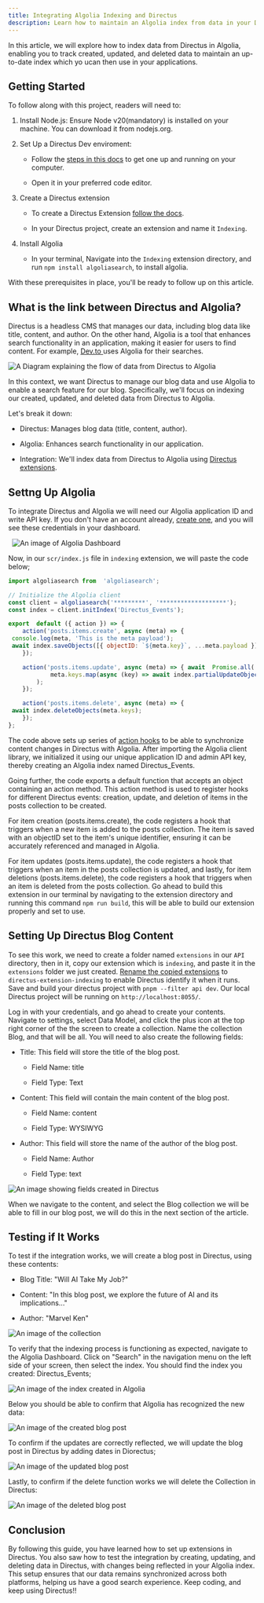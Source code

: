 ```yaml
---
title: Integrating Algolia Indexing and Directus
description: Learn how to maintain an Algolia index from data in your Directus project by building Hook extensions and Flows.
---
```


In this article, we will explore how to index data from Directus in Algolia, enabling you to track created, updated, and deleted data to maintain an up-to-date index which yo ucan then use in your applications.

## Getting Started

To follow along with this project, readers will need to:

1.  Install Node.js: Ensure Node v20(mandatory) is installed on your machine. You can download it from nodejs.org.

2.  Set Up a Directus Dev enviroment:

    -   Follow the [steps in this docs](https://docs.directus.io/contributing/running-locally.html) to get one up and running on your computer.

    -   Open it in your preferred code editor.

3.  Create a Directus extension

    -   To create a Directus Extension [follow the docs](https://docs.directus.io/extensions/creating-extensions.html).

    -   In your Directus project, create an extension and name it `Indexing`.

4.  Install Algolia

    -   In your terminal, Navigate into the `Indexing` extension directory, and run `npm install algoliasearch`, to install algolia.

With these prerequisites in place, you'll be ready to follow up on this article.

What is the link between Directus and Algolia?
----------------------------------------------

Directus is a headless CMS that manages our data, including blog data like title, content, and author. On the other hand, Algolia is a tool that enhances search functionality in an application, making it easier for users to find content. For example, [Dev.to ](http://dev.to)uses Algolia for their searches.

![A Diagram explaining the flow of data from Directus to Algolia](https://lh7-us.googleusercontent.com/docsz/AD_4nXcF1_wSEzJ-vh_tvsavp_qp4hrA9vXadf6KDsZPKa1qFQB82Exl2xopUhl9AS1coxdzbkJVu3-JtNNnnSk4F_w7pxaZfCniNghKHdXDE901Q4Spu-VoOo7SHI3gsyZ7XKSWPk1OME0Xwwn3_kqN7uv5dMwN?key=Ph15yUkN_4DIsNV-CkzKUw)

In this context, we want Directus to manage our blog data and use Algolia to enable a search feature for our blog. Specifically, we'll focus on indexing our created, updated, and deleted data from Directus to Algolia. 

Let's break it down:

-   Directus: Manages blog data (title, content, author).

-   Algolia: Enhances search functionality in our application.

-   Integration: We'll index data from Directus to Algolia using [Directus extensions](https://docs.directus.io/extensions/creating-extensions.html).

Settng Up Algolia
----------------

To integrate Directus and Algolia we will need our Algolia application ID and write API key. If you don't have an account already, [create one](https://www.algolia.com/users/sign_up), and you will see these credentials in your dashboard.  

  ![An image of Algolia Dashboard](https://lh7-us.googleusercontent.com/docsz/AD_4nXeSmoCJEeIFzZVdi80jhOgarVfK5eErrVHLdgIm8wnN_aUj-zkYRsiXylMUSz7Iz0A0gRdpQNqDtcH8qM4u-VLsVKE2-H72-NlP5zmkGzFLekZkCN3iguXvRkB_2b7IswuIFCsuPV35wRByUjJR0jGdEVQc?key=Ph15yUkN_4DIsNV-CkzKUw)

Now, in our `scr/index.js` file in `indexing` extension, we will paste the code below;

```js
import algoliasearch from  'algoliasearch';

// Initialize the Algolia client
const client = algoliasearch('*********', '*******************');
const index = client.initIndex('Directus_Events');

export  default ({ action }) => {
    action('posts.items.create', async (meta) => {
 console.log(meta, 'This is the meta payload');
 await index.saveObjects([{ objectID: `${meta.key}`, ...meta.payload }]);
    });

    action('posts.items.update', async (meta) => { await  Promise.all(
            meta.keys.map(async (key) => await index.partialUpdateObjects([{ objectID: `${key}`, ...meta.payload }])),
        );
    });

    action('posts.items.delete', async (meta) => {
 await index.deleteObjects(meta.keys);
    });
};
```

The code above sets up series of [action hooks](https://docs.directus.io/extensions/hooks.html#action) to be able to synchronize content changes in Directus with Algolia. After importing the Algolia client library, we initialized it using our unique application ID and admin API key, thereby creating an Algolia index named Directus_Events.

Going further, the code exports a default function that accepts an object containing an action method. This action method is used to register hooks for different Directus events: creation, update, and deletion of items in the posts collection to be created.

For item creation (posts.items.create), the code registers a hook that triggers when a new item is added to the posts collection. The item is saved with an objectID set to the item's unique identifier, ensuring it can be accurately referenced and managed in Algolia.

For item updates (posts.items.update), the code registers a hook that triggers when an item in the posts collection is updated, and lastly, for item deletions (posts.items.delete), the code registers a hook that triggers when an item is deleted from the posts collection. Go ahead to build this extension in our terminal by navigating to the extension directory and running this command `npm run build`, this will be able to build our extension properly and set to use.

Setting Up Directus Blog Content
--------------------------------

To see this work, we need to create a folder named `extensions` in our `API` directory, then in it, copy our extension which is `indexing`, and paste it in the `extensions` folder we just created. [Rename the copied extensions](https://docs.directus.io/guides/extensions/hooks-add-stripe-customer.html) to `directus-extension-indexing` to enable Directus identify it when it runs. Save and build your directus project with `pnpm --filter api dev`. Our local Directus project will be running on `http://localhost:8055/`.

Log in with your credentials, and go ahead to create your contents. Navigate to settings, select Data Model, and click the plus icon at the top right corner of the the screen to create a collection. Name the collection Blog, and that will be all. You will need to also create the following fields:

-   Title: This field will store the title of the blog post.

    -   Field Name: title

    -   Field Type: Text

-   Content: This field will contain the main content of the blog post.

    -   Field Name: content

    -   Field Type: WYSIWYG

-   Author: This field will store the name of the author of the blog post.

    -   Field Name: Author

    -   Field Type: text

![An image showing fields created in Directus](https://lh7-us.googleusercontent.com/docsz/AD_4nXeaOSTBCNTct1im_61dH3ptHdKOK1F4m_cFJWyAYHUROS1tR0t2CGQ-_ChWQ9pRfNfLENgg_QBVl6K1i2U_1uhDmYsSYIOzOpAJW1n5v6m8ALAWfEl0OjF8PSXut6Go8z8OhjIZkOjpFwUyudEAkTlHNVbA?key=Ph15yUkN_4DIsNV-CkzKUw)

When we navigate to the content, and select the Blog collection we will be able to fill in our blog post, we will do this in the next section of the article.

Testing if It Works
-------------------

To test if the integration works, we will create a blog post in Directus, using these contents:

- Blog Title: "Will AI Take My Job?"

-   Content: "In this blog post, we explore the future of AI and its implications..."

-   Author: "Marvel Ken"  

![An image of the collection](https://lh7-us.googleusercontent.com/docsz/AD_4nXeiPVIwmJRPvplFLV-9zAjsdnAqTV0t5zKHeBa753KtjZcK0ovcd02cnC5y82l_M1MCSUmHpkuzT5fqDK1_wf-nTaVDsq23x3WW668MDZJ0S7i3ys-HjwBDP4UkjN-JQ0xHgnuAsb_VxIma5V3RVdwuDww?key=Ph15yUkN_4DIsNV-CkzKUw)

To verify that the indexing process is functioning as expected, navigate to the Algolia Dashboard. Click on "Search" in the navigation menu on the left side of your screen, then select the index. You should find the index you created: Directus_Events;

![An image of the index created in Algolia](https://lh7-us.googleusercontent.com/docsz/AD_4nXcOvSPlqIgW4px0tUsYzxN7K4aOLN2Vkcx547YLVpMfag-bDEKnf17vGyGyIV_a5Ow0j6fxUQu4eUJTcJEsw-XqlHqvcp8rlobtlvobW0BdAe_XZKzhrgW31UO9DbI0eUGKNQa8y_3WsA--FQFWM9LyfnrE?key=Ph15yUkN_4DIsNV-CkzKUw)

Below you should be able to confirm that Algolia has recognized the new data:

![An image of the created blog post](https://lh7-us.googleusercontent.com/docsz/AD_4nXczHhPz-nhYkDUE0vM8Tdt-XWj6f1zlBf7CVowvIo4aTCxgufUchiXHoKPamvPfApGyEe4YTZWXnwLxsviPBGmDu64CrDMOgNCaqK549hm24rKuq8AnWn6TfkxKpM-2MZxru7fJP720R8CIek1kd79ghq8?key=Ph15yUkN_4DIsNV-CkzKUw)

To confirm if the updates are correctly reflected, we will update the blog post in Directus by adding dates in Diorectus;

![An image of the updated blog post](https://lh7-us.googleusercontent.com/docsz/AD_4nXeUnRoC7CiK6fDENUYS1-CxCX23_fQ6BCHdxkqTIDwKDrOb0GC1YWz4fQ-HO-iOtN9xsUpPmQ6meBCBLWVWV_WvpazeeWq461n0kF51YFZ8Du5w_QQUYsS14l3JMnx_-AhGNKABTH0nc-OzsNl0G5DfBOCI?key=Ph15yUkN_4DIsNV-CkzKUw)

Lastly, to confirm if the delete function works we will delete the Collection in Directus:

![An image of the deleted blog post](https://lh7-us.googleusercontent.com/docsz/AD_4nXd7zYGKzlT-zHxiFo9ltmNaZWyBXHsPR70ZJY4QE5QsyJL0PRm-l1ckkMOQye9gwBjdWq5R1JIdGkq-TWVcQUGWM2ZB2D-iRIdpzlZsa1tXKRMYTl_nIrDqpKu75nlhCFszLrZKb7kqZ8b90wyHq3-3MrVb?key=Ph15yUkN_4DIsNV-CkzKUw)

Conclusion
----------

By following this guide, you have learned how to set up extensions in Directus. You also saw how to test the integration by creating, updating, and deleting data in Directus, with changes being reflected in your Algolia index. This setup ensures that our data remains synchronized across both platforms, helping us have a good search experience. Keep coding, and keep using Directus!!
